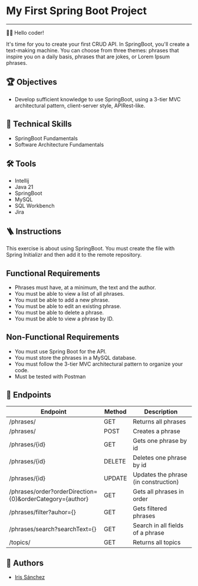 # My First Spring Boot Project

---

<aside>
🙌🏾 Hello coder!

It's time for you to create your first CRUD API. In SpringBoot, you'll create a text-making machine. You can choose from three themes: phrases that inspire you on a daily basis, phrases that are jokes, or Lorem Ipsum phrases.

</aside>

## 🏆 Objectives

- Develop sufficient knowledge to use SpringBoot, using a 3-tier MVC architectural pattern, client-server style, APIRest-like.

## 🔧 Technical Skills

- SpringBoot Fundamentals
- Software Architecture Fundamentals

## 🛠️ Tools

- Intellij
- Java 21
- SpringBoot
- MySQL
- SQL Workbench
- Jira

## 🪜 Instructions

This exercise is about using SpringBoot. You must create the file with Spring Initializr and then add it to the remote repository.

## Functional Requirements

- Phrases must have, at a minimum, the text and the author.
- You must be able to view a list of all phrases.
- You must be able to add a new phrase.
- You must be able to edit an existing phrase.
- You must be able to delete a phrase.
- You must be able to view a phrase by ID.

## Non-Functional Requirements

- You must use Spring Boot for the API.
- You must store the phrases in a MySQL database.
- You must follow the 3-tier MVC architectural pattern to organize your code.
- Must be tested with Postman


## 🔧 Endpoints
| Endpoint                                                 | Method | Description                          |
|----------------------------------------------------------|--------|--------------------------------------|
| /phrases/                                                | GET    | Returns all phrases                  |
| /phrases/                                                | POST   | Creates a phrase                     |
| /phrases/{id}                                            | GET    | Gets one phrase by id                |
| /phrases/{id}                                            | DELETE | Deletes one phrase by id             |
| /phrases/{id}                                            | UPDATE | Updates the phrase (in construction) |
| /phrases/order?orderDirection={0}&orderCategory={author} | GET    | Gets all phrases in order            |
| /phrases/filter?auhor={}                                 | GET    | Gets filtered phrases                |
| /phrases/search?searchText={}                            | GET    | Search in all fields of a phrase     |
| /topics/                                                 | GET    | Returns all topics                   |

## 🤝 Authors
- [Iris Sánchez](https://github.com/isanort)